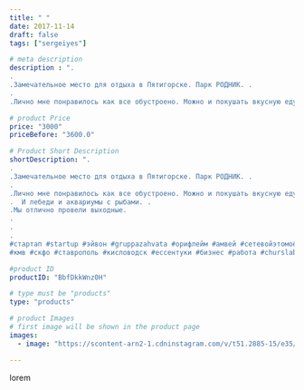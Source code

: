 ```yaml
---
title: " "
date: 2017-11-14
draft: false
tags: ["sergeiyes"]

# meta description
description : ".
.
.Замечательное место для отдыха в Пятигорске. Парк РОДНИК. .
.
.Лично мне понравилось как все обустроено. Можно и покушать вкусную еду и просто походить, по"

# product Price
price: "3000"
priceBefore: "3600.0"

# Product Short Description
shortDescription: ".
.
.Замечательное место для отдыха в Пятигорске. Парк РОДНИК. .
.
.Лично мне понравилось как все обустроено. Можно и покушать вкусную еду и просто походить, погулять по парку.
.  И лебеди и аквариумы с рыбами. .
.Мы отлично провели выходные.
.
.
.
#стартап #startup #эйвон #gruppazahvata #орифлейм #амвей #сетевойэтомоё #сетевой #миллионер #бизнесбезвложений #командамечты #армель #млм #легкиеденьги #сетевойэтомодно #автобонус #сетевоймаркетинг #стильжизни #типичныесетевики #nl_int #пятигорск
#кмв #скфо #ставрополь #кисловодск #ессентуки #бизнес #работа #churslabs #sergeystar"

#product ID
productID: "BbfDkkWnz0H"

# type must be "products"
type: "products"

# product Images
# first image will be shown in the product page
images:
  - image: "https://scontent-arn2-1.cdninstagram.com/v/t51.2885-15/e35/25016946_1715007311863230_4396305979902263296_n.jpg?se=7&tp=1&_nc_ht=scontent-arn2-1.cdninstagram.com&_nc_cat=106&_nc_ohc=OA6kXxwB3fQAX8bSIW3&ccb=7-4&oh=b63d1da57a4589586cdf22d7585cc932&oe=6082AC76&_nc_sid=86f79a&ig_cache_key=MTY0ODA1MTY5NTcxNTgyNjk1MQ%3D%3D.2-ccb7-4"

---
```

lorem
